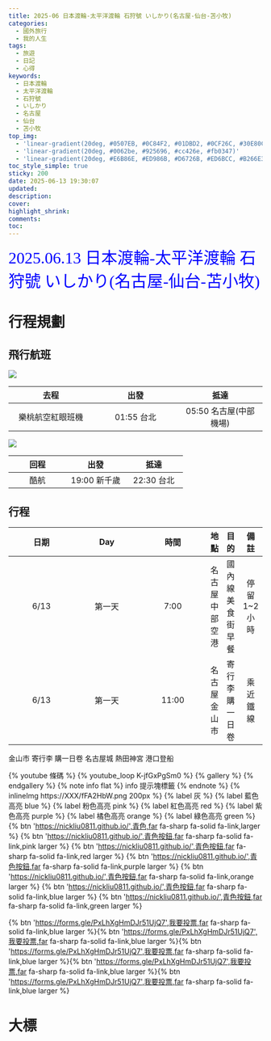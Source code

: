```yaml
---
title: 2025-06 日本渡輪-太平洋渡輪 石狩號 いしかり(名古屋-仙台-苫小牧)
categories:
  - 國外旅行
  - 我的人生
tags:
  - 旅遊
  - 日記
  - 心得
keywords:
  - 日本渡輪
  - 太平洋渡輪
  - 石狩號
  - いしかり
  - 名古屋
  - 仙台
  - 苫小牧
top_img:
  - 'linear-gradient(20deg, #0507EB, #0C84F2, #01DBD2, #0CF26C, #30E80C)'
  - 'linear-gradient(20deg, #0062be, #925696, #cc426e, #fb0347)'
  - 'linear-gradient(20deg, #E6B86E, #ED986B, #D6726B, #ED6BCC, #B266E3)'
toc_style_simple: true
sticky: 200
date: 2025-06-13 19:30:07
updated:
description:
cover:
highlight_shrink:
comments:
toc:
---
```


<font face="標楷體" color="blue" size="6px">2025.06.13 日本渡輪-太平洋渡輪 石狩號 いしかり(名古屋-仙台-苫小牧)</font>

# 行程規劃

## 飛行航班

![](https://lh5.googleusercontent.com/YkNx-8aPeJdzje2za2lkCKeaDaSK5340qVQphv0586Nf=w200)

| 去程 | 出發 | 抵達 |
|:-:|:-:|:-:|
| 樂桃航空紅眼班機 | 01:55 台北 | 05:50 名古屋(中部機場) |

![](https://lh3.googleusercontent.com/pw/AP1GczMMtUtyS-MS6ag-AqOP_h_tc3yarCkaHGJnatfihJBzU-NaFsOM7QIaavRHZEPWAlEGI9rtYk5d7166JSrD_ysmaQHoX3JEvFYK2RiJE-XpUwEk2wDV8_mALujWOG_9AmOzFLgNTmwlz08Q4sbPptctzA=w200)

| 回程 | 出發 | 抵達 |
|:-:|:-:|:-:|
| 酷航 | 19:00 新千歲 | 22:30 台北 |

## 行程

| 日期 | Day | 時間 | 地點 | 目的 | 備註 |
|:-:|:-:|:-:|:-:|:-:|:-:|
| 6/13|第一天|7:00|名古屋中部空港|國內線美食街早餐|停留1~2小時|
| 6/13|第一天|11:00|名古屋金山市|寄行李 購一日卷|乘近鐵線|



金山市 寄行李 購一日卷
名古屋城
熱田神宮
港口登船

{% youtube 條碼 %}
{% youtube_loop K-jfGxPgSm0 %}
{% gallery %}
{% endgallery %}
{% note info flat %}
info 提示塊標籤
{% endnote %}
{% inlineImg https://XXX/fFA2HbW.png 200px %}
{% label 灰 %}
{% label 藍色高亮 blue %}
{% label 粉色高亮 pink %}
{% label 紅色高亮 red %}
{% label 紫色高亮 purple %}
{% label 橘色高亮 orange %}
{% label 綠色高亮 green %}
{% btn 'https://nickliu0811.github.io/',青色,far fa-sharp fa-solid fa-link,larger %}
{% btn 'https://nickliu0811.github.io/',青色按鈕,far fa-sharp fa-solid fa-link,pink larger %}
{% btn 'https://nickliu0811.github.io/',青色按鈕,far fa-sharp fa-solid fa-link,red larger %}
{% btn 'https://nickliu0811.github.io/',青色按鈕,far fa-sharp fa-solid fa-link,purple larger %}
{% btn 'https://nickliu0811.github.io/',青色按鈕,far fa-sharp fa-solid fa-link,orange larger %}
{% btn 'https://nickliu0811.github.io/',青色按鈕,far fa-sharp fa-solid fa-link,blue larger %}
{% btn 'https://nickliu0811.github.io/',青色按鈕,far fa-sharp fa-solid fa-link,green larger %}

<style>
table th:first-of-type {
    width: 33%;
}
table th:nth-of-type(2) {
    width: 33%;
}
table th:nth-of-type(3) {
    width: 33%;
}
</style>

{% btn 'https://forms.gle/PxLhXgHmDJr51UjQ7',我要投票,far fa-sharp fa-solid fa-link,blue larger %}{% btn 'https://forms.gle/PxLhXgHmDJr51UjQ7',我要投票,far fa-sharp fa-solid fa-link,blue larger %}{% btn 'https://forms.gle/PxLhXgHmDJr51UjQ7',我要投票,far fa-sharp fa-solid fa-link,blue larger %}{% btn 'https://forms.gle/PxLhXgHmDJr51UjQ7',我要投票,far fa-sharp fa-solid fa-link,blue larger %}{% btn 'https://forms.gle/PxLhXgHmDJr51UjQ7',我要投票,far fa-sharp fa-solid fa-link,blue larger %}

# 大標

